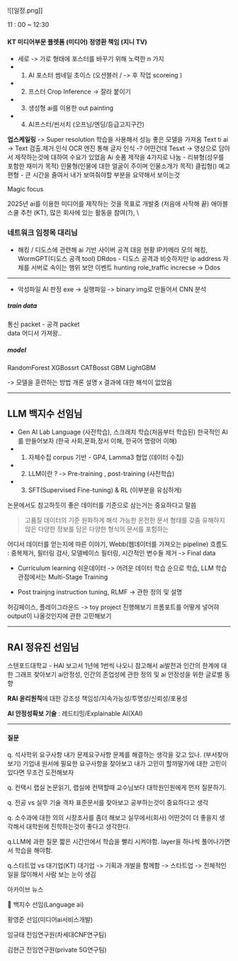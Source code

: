 ![[일정.png]]

11 :  00 ~ 12:30 
#### KT 미디어부문 플렛폼 (미디어) 정영환 책임 (지니 TV)
-  세로 -> 가로 형태에 포스터를 바꾸기 위해 노력한 n 가지
- 1. AI 포스터 썸네일 초이스 (오션블러 / -> 후 작업 scoreing )
- 2. 프스터 Crop Inference -> 잘라 붙이기
- 3. 생성형 ai를 이용한 out painting 
- 4. AI프스터/씬서치 (오프닝/엔딩/등급고지구간)

**업스케일링** -> Super resolution 학습을 사용해서 성능 좋은 모델을 가져옴 
Text ti ai -> Text 검출.제거.인식 OCR 엔진 통해 글자 인식 -? 어떤건데 
Tesxt -> 영상으로 담아서 제작하는것에 대하여 수요가 있었음 
Ai 숏폼 제작을 4가지로 나눔 - 
리뷰형(성우를 포함한 재미가 목적)
인물형(인물에 대한 얼굴이 주이며 인물소개가 목적)
클립형()
예고편형 - 큰 시간을 줄여서 내가 보여줘야할 부분을 요약해서 보이는것 

Magic focus

2025년 ai를 이용한 미디어를 제작하는 것을 목표로 개발중 (처음애 사작해 끝)
애아블스쿨 추천 (KT), 많은 회사에 있는 활동을 참여(?), \

### 네트워크 임정목 대리님
- 해킹 / 디도스에 관련해 ai 기반 사이버 공격 대응 현황 
IP카메라 모의 해킹, WormGPT(디도스 공격 tool)
DRdos - 디도스 공격과 비슷하지만 ip address 자체를 서버로 속이는 행위
보안 이벤트 hunting role_traffic increcse -> Ddos 

---
- 악성파일 AI 판정 
exe -> 실행파일 -> binary img로 만들어서 CNN 분석 

##### train data
통신 packet -  공격 packet  
data 어디서 가져왕..

##### model 
RandomForest 
XGBossrt 
CATBosst
GBM
LightGBM

-> 모델을 훈련하는 방법 개론 설명 x 결과에 대한 해석이 없었음 

---
## LLM 백지수 선임님
- Gen AI Lab Language (사전학습), 스크래치 학습(처음부터 학습된)
한국적인 AI륾 만들어보자 (한국 사회,문화,정서 이해, 한국어 명령어 이해)
- 1. 자체수집 corpus 기반 - GP4, Lamma3 협업 (데이터 수집)
- 2. LLM이란 ? -> Pre-training , post-training  (사전학습)
- 3. SFT(Supervised Fine-tuning) & RL (이부분을 유심하게)

논문에서도 참고하듯이 좋은 데이터를 기준으로 삼는거는 중요하다고 말씀 
> 고품질 데이터의 기준
> 원화하게 해석 가능한 온전한 문서 형태를 갖춤
> 유해하지 않은 다양한 정보를 담은
> 다양한 형식의 문서를 포험하는 

어디서 데이터를 얻는지에 따른 이야기, Webb(웹데이터를 가져오는 pipeline)
흐름도 : 중복제거, 필터링 검사, 모델베이스 필터링, 시간적인 변수들 제거 -> Final data
- Curriculum learning 
쉬운데이터 -> 어려운 데이터 학습 순으로 학습, LLM 학습 관점에서는 Multi-Stage Training

- Post  trainjng
instruction tuning, RLMF -> 관한 정의 및 설명


허깅페이스, 플레이그라운드 -> toy project 진행해보기 
프롬포트를 어떻게 넣어햐 output이 나올것인지에 관한 고민해보기

---
## RAI 정유진 선임님
스탠포드대학교 - HAI 보고서 1년에 1번씩 나오니 참고해서 ai발전과 인간의 한계에 대한 그래프 찾아보기
ai안정성, 인간의 존업성에 관한 정의 및 ai 안정성을 위한 글로벌 동향 

**RAI 윤리원칙**에 대한 강조성 
책임성/지속가능성/투명성/신뢰성/포용성

**AI 안정성확보 기술** : 레드티밍/Explainable AI(XAI)


---
#### 질문 
q. 석사학위 요구사항
내가 문제요구사항 문제를 해결하는 생각을 갖고 있나. (부서찾아보기)
기업내 원서에 필요한 요구사항을 찾아보고 내가 고민이 할까말가에 대한 고민이 있다면 무조건 도전해보자 

q. 컨택시 
랩실 논문읽기, 랩실에 컨택할때 교수님보다 대학원인원에게 먼저 질문하기.

q. 전공 vs 실무 기술 격차
표준문서를 찾아보고 공부하는것이 중요하다고 생각


q. 소수과에 대한 의의
시장조사를 좀더 해보고 실무에서(회사) 어떤것이 더 좋을지 생각해서 대학원에 진학하는것이 좋다고 생각한다. 

q.LLM에 과한 질문
짧은 시간안에서 학습을 빨리 시켜야함. layer을 하나씩 풀어나가면서 학습을 해야함.

q.스타트업 vs 대기업(KT)
대기업 -> 기획과 개발을 함께함 -> 
스타트업 -> 전체적인 일을 많이해서 사람 보는 눈이 생김

아카이브 뉴스



백지수 선임(Language ai)

황영준 선임(미디어ai서비스개발)

임규태 전임연구원(차세대CNF연구팀)

김현근 전임연구원(private 5G연구팀)
